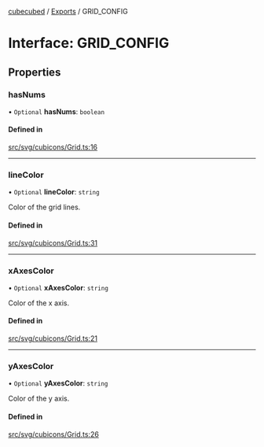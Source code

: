 [cubecubed](/reference/README.md) / [Exports](/reference/modules.md) / GRID\_CONFIG

# Interface: GRID\_CONFIG

## Properties

### hasNums

• `Optional` **hasNums**: `boolean`

#### Defined in

[src/svg/cubicons/Grid.ts:16](https://github.com/imaphatduc/cubecubed/blob/f64863c/src/svg/cubicons/Grid.ts#L16)

___

### lineColor

• `Optional` **lineColor**: `string`

Color of the grid lines.

#### Defined in

[src/svg/cubicons/Grid.ts:31](https://github.com/imaphatduc/cubecubed/blob/f64863c/src/svg/cubicons/Grid.ts#L31)

___

### xAxesColor

• `Optional` **xAxesColor**: `string`

Color of the x axis.

#### Defined in

[src/svg/cubicons/Grid.ts:21](https://github.com/imaphatduc/cubecubed/blob/f64863c/src/svg/cubicons/Grid.ts#L21)

___

### yAxesColor

• `Optional` **yAxesColor**: `string`

Color of the y axis.

#### Defined in

[src/svg/cubicons/Grid.ts:26](https://github.com/imaphatduc/cubecubed/blob/f64863c/src/svg/cubicons/Grid.ts#L26)
